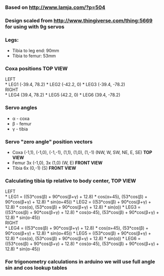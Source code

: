 ### **Based on** http://www.lamja.com/?p=504

### Design scaled from http://www.thingiverse.com/thing:5669 for using with 9g servos

### Legs:

*   Tibia to leg end: 90mm
*   Tibia to femur: 53mm

### Coxa positions TOP VIEW

<div>LEFT</div>
*   LEG1 (-39.4, 78.2)
*   LEG2 (-42.2, 0)
*   LEG3 (-39.4, -78.2)
<div>RIGHT</div>
*   LEG4 (39.4, 78.2)
*   LEG5 (42.2, 0)
*   LEG6 (39.4, -78.2)

### Servo angles&nbsp;

*   α - coxa
*   β - femur
*   γ - tibia

### Servo "zero angle" position vectors

*   Coxa (-1,1), (-1,0), (-1,-1), (1,1), (1,0), (1,-1) (NW, W, SW, NE, E, SE) **TOP VIEW**
*   Femur 3x (-1,0), 3x (1,0) (W, E) **FRONT VIEW**
*   Tibia 6x (0,-1) (S) **FRONT VIEW**

### Calculating tibia tip relative to body center, TOP VIEW

<div>LEFT</div>
*   LEG1 = ((53*cos(β) + 90*cos(β+γ) + 12.8) * cos(α+45), (53*cos(β) + 90*cos(β+γ) + 12.8) * sin(α+45))
*   LEG2 = ((53*cos(β) + 90*cos(β+γ) + 12.8) * cos(α), (53*cos(β) + 90*cos(β+γ) + 12.8) * sin(α))
*   LEG3 = ((53*cos(β) + 90*cos(β+γ) + 12.8) * cos(α-45), (53*cos(β) + 90*cos(β+γ) + 12.8) * sin(α-45))
<div>RIGHT</div>
*   LEG4 = ((53*cos(β) + 90*cos(β+γ) + 12.8) * cos(α+45), (53*cos(β) + 90*cos(β+γ) + 12.8) * sin(α+45))
*   LEG5 = ((53*cos(β) + 90*cos(β+γ) + 12.8) * cos(α), (53*cos(β) + 90*cos(β+γ) + 12.8) * sin(α))
*   LEG6 = ((53*cos(β) + 90*cos(β+γ) + 12.8) * cos(α-45), (53*cos(β) + 90*cos(β+γ) + 12.8) * sin(α-45))

### For trigonometry calculations in arduino we will use full angle sin and cos lookup tables
